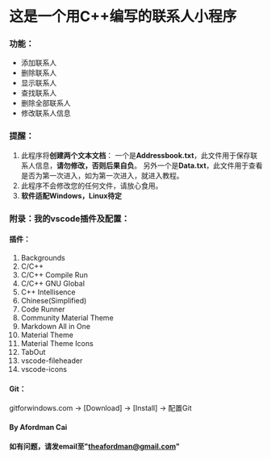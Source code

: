 # 这是一个用C++编写的联系人小程序

### 功能：
* 添加联系人
* 删除联系人
* 显示联系人
* 查找联系人
* 删除全部联系人
* 修改联系人信息
  
### 提醒：
1. 此程序将**创建两个文本文档**：
        一个是**Addressbook.txt**，此文件用于保存联系人信息，**请勿修改，否则后果自负**。
        另外一个是**Data.txt**，此文件用于查看是否为第一次进入，如为第一次进入，就进入教程。
2. 此程序不会修改您的任何文件，请放心食用。
3. **软件适配Windows，Linux待定**
   
### 附录：我的vscode插件及配置：
#### 插件：
1. Backgrounds
2. C/C++
3. C/C++ Compile Run
4. C/C++ GNU Global
5. C++ Intellisence
6. Chinese(Simplified)
7. Code Runner
8. Community Material Theme
9. Markdown All in One
10.   Material Theme
11.  Material Theme Icons
12.  TabOut
13.  vscode-fileheader
14.  vscode-icons

#### Git：
gitforwindows.com -> [Download] -> [Install] -> 配置Git



#### By Afordman Cai
#### 如有问题，请发email至"theafordman@gmail.com"